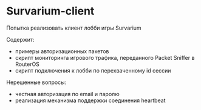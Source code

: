 # Survarium-client

Попытка реализовать клиент лобби игры Survarium

Содержит:
* примеры авторизационных пакетов
* скрипт мониторинга игрового трафика, переданного Packet Sniffer в RouterOS
* скрипт подключения к лобби по перехваченному id сессии

Нерешенные вопросы:
* честная авторизация по email и паролю
* реализация механизма поддержки соединения heartbeat
